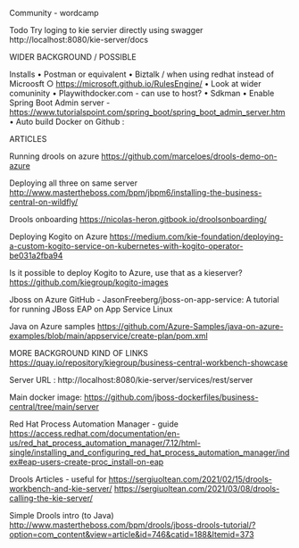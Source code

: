 
Community - wordcamp

Todo
	Try loging to kie servier directly using swagger
	http://localhost:8080/kie-server/docs
	

WIDER BACKGROUND / POSSIBLE

Installs
• Postman or equivalent
• Biztalk / when using redhat instead of Microosft
	○ https://microsoft.github.io/RulesEngine/
• Look at wider comuninity
• Playwithdocker.com  - can use to host?
• Sdkman
• Enable Spring Boot Admin server - https://www.tutorialspoint.com/spring_boot/spring_boot_admin_server.htm
• Auto build Docker on Github :


ARTICLES


Running drools on azure
https://github.com/marceloes/drools-demo-on-azure

Deploying all three on same server
http://www.mastertheboss.com/bpm/jbpm6/installing-the-business-central-on-wildfly/


Drools onboarding
https://nicolas-heron.gitbook.io/droolsonboarding/

Deploying Kogito on Azure
https://medium.com/kie-foundation/deploying-a-custom-kogito-service-on-kubernetes-with-kogito-operator-be031a2fba94

Is it possible to deploy Kogito to Azure, use that as a kieserver?
https://github.com/kiegroup/kogito-images


Jboss on Azure
GitHub - JasonFreeberg/jboss-on-app-service: A tutorial for running JBoss EAP on App Service Linux

Java on Azure samples
https://github.com/Azure-Samples/java-on-azure-examples/blob/main/appservice/create-plan/pom.xml


MORE BACKGROUND KIND OF LINKS
https://quay.io/repository/kiegroup/business-central-workbench-showcase

Server URL : http://localhost:8080/kie-server/services/rest/server

Main docker image: https://github.com/jboss-dockerfiles/business-central/tree/main/server


Red Hat Process Automation Manager - guide
https://access.redhat.com/documentation/en-us/red_hat_process_automation_manager/7.12/html-single/installing_and_configuring_red_hat_process_automation_manager/index#eap-users-create-proc_install-on-eap


Drools Articles - useful for 
https://sergiuoltean.com/2021/02/15/drools-workbench-and-kie-server/
https://sergiuoltean.com/2021/03/08/drools-calling-the-kie-server/



Simple Drools  intro (to Java)
http://www.mastertheboss.com/bpm/drools/jboss-drools-tutorial/?option=com_content&view=article&id=746&catid=188&Itemid=373




